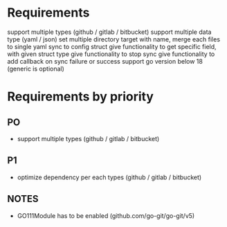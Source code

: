 # Requirements
support multiple types (github / gitlab / bitbucket)
support multiple data type (yaml / json)
set multiple directory target with name, merge each files to single yaml
sync to config struct
give functionality to get specific field, with given struct type
give functionality to stop sync
give functionality to add callback on sync failure or success
support go version below 18 (generic is optional)

# Requirements by priority
## PO
- support multiple types (github / gitlab / bitbucket)

## P1
- optimize dependency per each types (github / gitlab / bitbucket)

## NOTES
- GO111Module has to be enabled (github.com/go-git/go-git/v5)